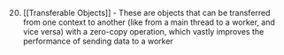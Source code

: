 20. [[Transferable Objects]] - These are objects that can be transferred from one context to another (like from a main thread to a worker, and vice versa) with a zero-copy operation, which vastly improves the performance of sending data to a worker